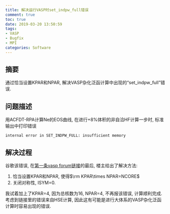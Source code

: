 ```yaml
---
title: 解决运行VASP时set_indpw_full错误
comment: true
toc: true
date: 2019-03-20 13:50:59
tags:
- VASP
- Bugfix
- MPI
categories: Software
---
```




## 摘要

通过恰当设置KPAR和NPAR, 解决VASP杂化泛函计算中出现的“set_indpw_full”错误. 

<!--more-->



## 问题描述

用ACFDT-RPA计算Ne的EOS曲线, 在进行+8%体积的非自洽HF计算一步时, 标准输出中打印错误

```
internal error in SET_INDPW_FULL: insufficient memory
```

## 解决过程

谷歌该错误,  在[第一条vasp forum链接](https://cms.mpi.univie.ac.at/vasp-forum/viewtopic.php?t=17510)的最后, 楼主给出了解决方法: 

1. 恰当设置KPAR和NPAR, 使得$\rm KPAR\times NPAR=NCORE$ 
2. 关闭对称性, ISYM=0. 

我试着加上了KPAR=4, 因为总核数为16, NPAR=4, 不再报该错误, 计算顺利完成. 考虑到链接里的错误来自HSE计算, 因此这有可能是进行大体系的VASP杂化泛函计算时容易出现的错误.


